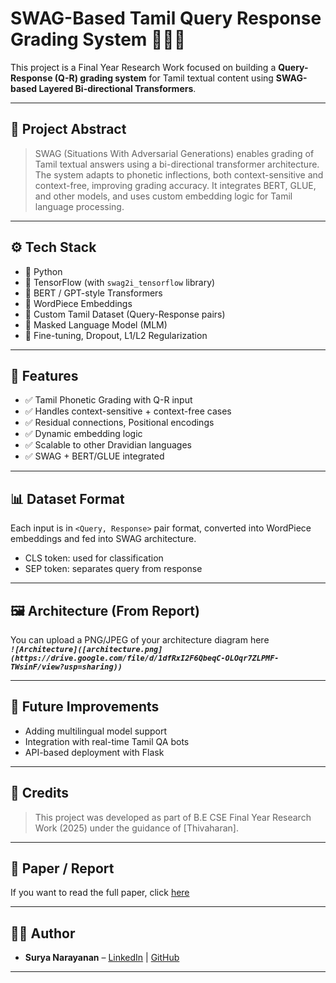 # SWAG-Based Tamil Query Response Grading System 🧠🇮🇳

This project is a Final Year Research Work focused on building a **Query-Response (Q-R) grading system** for Tamil textual content using **SWAG-based Layered Bi-directional Transformers**.

---

## 🧠 Project Abstract

> SWAG (Situations With Adversarial Generations) enables grading of Tamil textual answers using a bi-directional transformer architecture. The system adapts to phonetic inflections, both context-sensitive and context-free, improving grading accuracy. It integrates BERT, GLUE, and other models, and uses custom embedding logic for Tamil language processing.

---

## ⚙️ Tech Stack

- 🔹 Python
- 🔹 TensorFlow (with `swag2i_tensorflow` library)
- 🔹 BERT / GPT-style Transformers
- 🔹 WordPiece Embeddings
- 🔹 Custom Tamil Dataset (Query-Response pairs)
- 🔹 Masked Language Model (MLM)
- 🔹 Fine-tuning, Dropout, L1/L2 Regularization

---

## 🔬 Features

- ✅ Tamil Phonetic Grading with Q-R input
- ✅ Handles context-sensitive + context-free cases
- ✅ Residual connections, Positional encodings
- ✅ Dynamic embedding logic
- ✅ Scalable to other Dravidian languages
- ✅ SWAG + BERT/GLUE integrated

---

## 📊 Dataset Format

Each input is in `<Query, Response>` pair format, converted into WordPiece embeddings and fed into SWAG architecture.

- CLS token: used for classification  
- SEP token: separates query from response

---

## 🖼 Architecture (From Report)

You can upload a PNG/JPEG of your architecture diagram here  
**_`![Architecture]([architecture.png](https://drive.google.com/file/d/1dfRxI2F6QbeqC-OLOqr7ZLPMF-TWsinF/view?usp=sharing))`_**

---

## 🔎 Future Improvements

- Adding multilingual model support  
- Integration with real-time Tamil QA bots  
- API-based deployment with Flask  

---

## 🙌 Credits

> This project was developed as part of B.E CSE Final Year Research Work (2025) under the guidance of [Thivaharan].

---

## 📄 Paper / Report

If you want to read the full paper, click [here]([[link-to-your-pdf-drive-or-website](https://drive.google.com/file/d/1aA2BA36cj9W8Rq8865E8v6Bd-4ASMunI/view?usp=drivesdk)](https://drive.google.com/file/d/1JFIMy-nI-H3yahjZ2cA25ADhfY5Mignh/view?usp=sharing))

---

## 👨‍💻 Author

- **Surya Narayanan** – [LinkedIn]([https://linkedin.com/in/Sur](https://www.linkedin.com/in/surya-narayanan-590357242?utm_source=share&utm_campaign=share_via&utm_content=profile&utm_medium=ios_app)) | [GitHub](https://github.com/suryanarayanan20)

---
